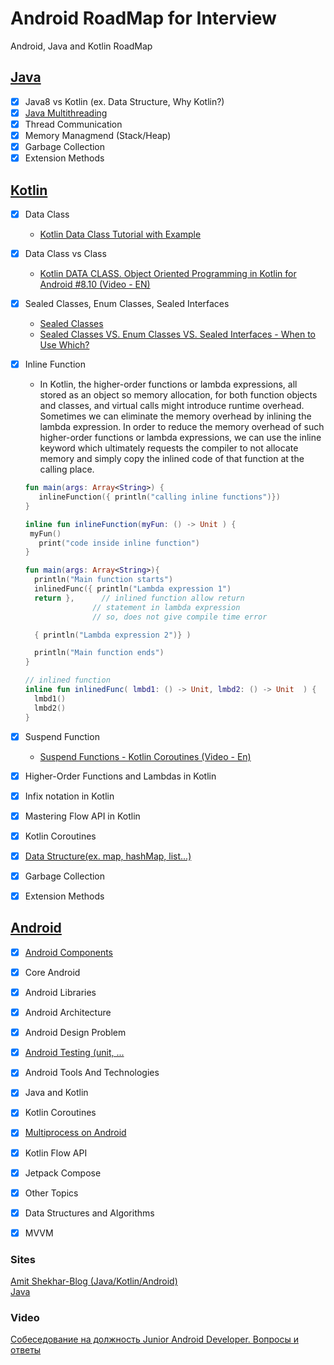 # Android RoadMap for Interview
Android, Java and Kotlin RoadMap

## [Java](https://github.com/goodluck3301/android-interview/tree/main/Java)
- [x] Java8 vs Kotlin (ex. Data Structure, Why Kotlin?)
- [x] [Java Multithreading](https://github.com/goodluck3301/android-interview/tree/main/Java/MultiThreading)
- [x] Thread Communication
- [x] Memory Managmend (Stack/Heap)
- [x] Garbage Collection
- [x] Extension Methods

## [Kotlin](https://github.com/goodluck3301/android-interview/tree/main/Kotin)
- [x] Data Class
  - [Kotlin Data Class Tutorial with Example](https://www.youtube.com/watch?v=L0VulZZPGbI)
- [x] Data Class vs Class
  - [Kotlin DATA CLASS. Object Oriented Programming in Kotlin for Android #8.10 (Video - EN)](https://www.youtube.com/watch?v=Z6xj7hta7Ac)
- [x] Sealed Classes, Enum Classes, Sealed Interfaces
  - [Sealed Classes](https://medium.com/jesus-medina/sealed-classes-and-sealed-interfaces-advanced-kotlin-a8f6de0c9eaf)
  - [Sealed Classes VS. Enum Classes VS. Sealed Interfaces - When to Use Which?](https://www.youtube.com/watch?v=kLJRZpRhX1o)
- [x] Inline Function
  - In Kotlin, the higher-order functions or lambda expressions, all stored as an object so memory allocation, for both function objects and classes, and virtual calls might introduce runtime overhead. Sometimes we can eliminate the memory overhead by inlining the lambda expression. In order to reduce the memory overhead of such higher-order functions or lambda expressions, we can use the inline keyword which ultimately requests the compiler to not allocate memory and simply copy the inlined code of that function at the calling place.
   ```kt
  fun main(args: Array<String>) {  
      inlineFunction({ println("calling inline functions")})  
  }  
  
  inline fun inlineFunction(myFun: () -> Unit ) {  
    myFun()  
      print("code inside inline function")  
  }  
    ```
   
    ```kt
   fun main(args: Array<String>){
      println("Main function starts")
      inlinedFunc({ println("Lambda expression 1")
      return },      // inlined function allow return
                   // statement in lambda expression
                   // so, does not give compile time error
 
      { println("Lambda expression 2")} )
 
      println("Main function ends")
    }
    
    // inlined function
    inline fun inlinedFunc( lmbd1: () -> Unit, lmbd2: () -> Unit  ) { 
      lmbd1()
      lmbd2()
    }
    ```
- [x] Suspend Function
  - [Suspend Functions - Kotlin Coroutines (Video - En)](https://www.youtube.com/watch?v=yc_WfBp-PdE) 
- [x] Higher-Order Functions and Lambdas in Kotlin
- [x] Infix notation in Kotlin
- [x] Mastering Flow API in Kotlin
- [x] Kotlin Coroutines
- [x] [Data Structure(ex. map, hashMap, list...)](https://github.com/goodluck3301/data-structures-and-algorithms)
- [x] Garbage Collection
- [x] Extension Methods


## [Android](https://github.com/goodluck3301/android-interview/tree/main/Android)

- [x] [Android Components](https://github.com/goodluck3301/android-interview/tree/main/Android#android-components)
- [x] Core Android
- [x] Android Libraries
- [x] Android Architecture
- [x] Android Design Problem
- [x] [Android Testing (unit, ...](https://github.com/goodluck3301/android-interview/tree/main/Android#testing-android)
- [x] Android Tools And Technologies
- [x] Java and Kotlin
- [x] Kotlin Coroutines
- [x] [Multiprocess on Android](https://medium.com/@rotxed/going-multiprocess-on-android-52975ed8863c)
- [x] Kotlin Flow API
- [x] Jetpack Compose
- [x] Other Topics
- [x] Data Structures and Algorithms
- [x] MVVM


### Sites
[Amit Shekhar-Blog (Java/Kotlin/Android)](https://github.com/amitshekhariitbhu/android-interview-questions#core-android)</br>
[Java](https://www.javapedia.net/module/Java)


### Video
[Собеседование на должность Junior Android Developer. Вопросы и ответы](https://www.youtube.com/watch?v=odnGQh08b8Q)
